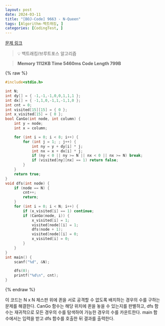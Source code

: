 ```yaml
---
layout: post
date: 2024-03-11
title: "[BOJ-Code] 9663 - N-Queen"
tags: [Algorithm-백트래킹, ]
categories: [CodingTest, ]
---
```



[문제 링크](https://www.acmicpc.net/problem/9663)


> 💡 백트래킹/브루트포스 알고리즘


> **Memory   1112KB                                   Time   5460ms                                Code Length   799B**



{% raw %}
```c++
#include<stdio.h>

int N;
int dy[] = { -1,-1,-1,0,0,1,1,1 };
int dx[] = { -1,1,0,-1,1,-1,1,0 };
int cnt = 0;
int visited[15][15] = { 0 };
int x_visited[15] = { 0 };
bool CanGo(int node, int column) {
	int y = node;
	int x = column;

	for (int i = 0; i < 8; i++) {
		for (int j = 1; ; j++) {
			int ny = y + dy[i] * j;
			int nx = x + dx[i] * j;
			if (ny < 0 || ny >= N || nx < 0 || nx >= N) break;
			if (visited[ny][nx] == 1) return false;
		}
	}
	return true;
}
void dfs(int node) {
	if (node == N) {
		cnt++;
		return;
	}
	for (int i = 0; i < N; i++) {
		if (x_visited[i] == 1) continue;
		if (CanGo(node, i)) {
			x_visited[i] = 1;
			visited[node][i] = 1;
			dfs(node + 1);
			visited[node][i] = 0;
			x_visited[i] = 0;
		}
	}
}
int main() {
	scanf("%d", &N);

	dfs(0);
	printf("%d\n", cnt);
}
```
{% endraw %}



이 코드는 N x N 체스판 위에 퀸을 서로 공격할 수 없도록 배치하는 경우의 수를 구하는 문제를 해결한다. CanGo 함수는 해당 위치에 퀸을 놓을 수 있는지를 판별하고, dfs 함수는 재귀적으로 모든 경우의 수를 탐색하여 가능한 경우의 수를 카운트한다. main 함수에서는 입력을 받고 dfs 함수를 호출한 뒤 결과를 출력한다.


